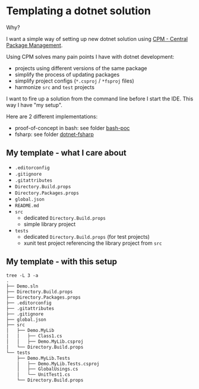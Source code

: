 # Templating a dotnet solution

Why?

I want a simple way of setting up new dotnet solution using [CPM - Central Package Management](https://learn.microsoft.com/en-us/nuget/consume-packages/Central-Package-Management).

Using CPM solves many pain points I have with dotnet development:

- projects using different versions of the same package
- simplify the process of updating packages
- simplify project configs (`*.csproj` / `*fsproj` files)
- harmonize `src` and `test` projects

I want to fire up a solution from the command line before I start the IDE. This way I have "my setup".

Here are 2 different implementations:

- proof-of-concept in bash: see folder [bash-poc](/bash-poc/README.md)
- fsharp: see folder [dotnet-fsharp](./dotnet-fsharp/README.md)

## My template - what I care about

- `.editorconfig`
- `.gitignore`
- `.gitattributes`
- `Directory.Build.props`
- `Directory.Packages.props`
- `global.json`
- `README.md`
- `src`
  - dedicated `Directory.Build.props`
  - simple library project
- `tests`
  - dedicated `Directory.Build.props` (for test projects)
  - xunit test project referencing the library project from `src`

## My template - with this setup

```txt
tree -L 3 -a          
.
├── Demo.sln
├── Directory.Build.props
├── Directory.Packages.props
├── .editorconfig
├── .gitattributes
├── .gitignore
├── global.json
├── src
│   ├── Demo.MyLib
│   │   ├── Class1.cs
│   │   ├── Demo.MyLib.csproj
│   └── Directory.Build.props
└── tests
    ├── Demo.MyLib.Tests
    │   ├── Demo.MyLib.Tests.csproj
    │   ├── GlobalUsings.cs
    │   └── UnitTest1.cs
    └── Directory.Build.props
```
